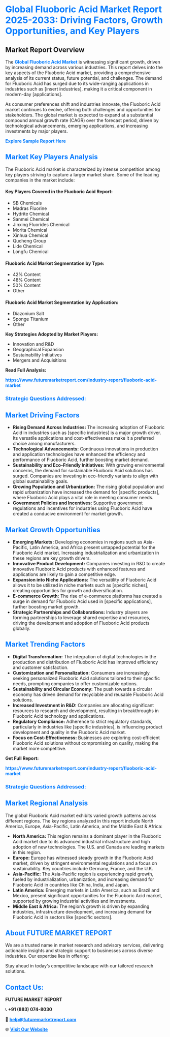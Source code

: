 <h1 style="color: #007BFF;">Global Fluoboric Acid Market Report 2025-2033: Driving Factors, Growth Opportunities, and Key Players</h1>

<section id="overview">
<h2>Market Report Overview</h2>
<p>The <a href="https://www.futuremarketreport.com/industry-report/fluoboric-acid-market" style="color: #007BFF; text-decoration: none;"><strong>Global Fluoboric Acid Market</strong></a> is witnessing significant growth, driven by increasing demand across various industries. This report delves into the key aspects of the Fluoboric Acid market, providing a comprehensive analysis of its current status, future potential, and challenges. The demand for Fluoboric Acid has surged due to its wide-ranging applications in industries such as [insert industries], making it a critical component in modern-day [applications].</p>
<p>As consumer preferences shift and industries innovate, the Fluoboric Acid market continues to evolve, offering both challenges and opportunities for stakeholders. The global market is expected to expand at a substantial compound annual growth rate (CAGR) over the forecast period, driven by technological advancements, emerging applications, and increasing investments by major players.</p>
</section>

<section id="overview">
<p><a href="https://www.futuremarketreport.com/request-sample/reportId=46867" style="color: #007BFF; text-decoration: none;"><strong>Explore Sample Report Here</strong></a></p>
</section>

<section id="key-players">
<h2 style="color: #007BFF;">Market Key Players Analysis</h2>
<p>The Fluoboric Acid market is characterized by intense competition among key players striving to capture a larger market share. Some of the leading companies in the market include:</p>
<h4>Key Players Covered in the Fluoboric Acid Report:</h4>
<ul><li>SB Chemicals</li><li>Madras Fluorine</li><li>Hydrite Chemical</li><li>Sanmei Chemical</li><li>Jinxing Fluorides Chemical</li><li>Morita Chemical</li><li>Xinhua Chemical</li><li>Qucheng Group</li><li>Lide Chemical</li><li>Longfu Chemical</li></ul>
<h4>Fluoboric Acid Market Segmentation by Type:</h4>
<ul><li>42% Content</li><li>48% Content</li><li>50% Content</li><li>Other</li></ul>

<h4>Fluoboric Acid Market Segmentation by Application:</h4>
<ul><li>Diazonium Salt</li><li>Sponge Titanium</li><li>Other</li></ul>
<p><strong>Key Strategies Adopted by Market Players:</strong></p>
<ul>
<li>Innovation and R&D</li>
<li>Geographical Expansion</li>
<li>Sustainability Initiatives</li>
<li>Mergers and Acquisitions</li>
</ul>
</section>

<section>
<p><strong>Read Full Analysis: </strong></p><a href="https://www.futuremarketreport.com/industry-report/fluoboric-acid-market" style="color: #007BFF; text-decoration: none;"><strong>https://www.futuremarketreport.com/industry-report/fluoboric-acid-market</strong></a>
<h3 style="color: #007BFF;">Strategic Questions Addressed:</h3>
</section>

<section id="driving-factors">
<h2 style="color: #007BFF;">Market Driving Factors</h2>
<ul>
<li><strong>Rising Demand Across Industries:</strong> The increasing adoption of Fluoboric Acid in industries such as [specific industries] is a major growth driver. Its versatile applications and cost-effectiveness make it a preferred choice among manufacturers.</li>
<li><strong>Technological Advancements:</strong> Continuous innovations in production and application technologies have enhanced the efficiency and performance of Fluoboric Acid, further boosting market demand.</li>
<li><strong>Sustainability and Eco-Friendly Initiatives:</strong> With growing environmental concerns, the demand for sustainable Fluoboric Acid solutions has surged. Companies are investing in eco-friendly variants to align with global sustainability goals.</li>
<li><strong>Growing Population and Urbanization:</strong> The rising global population and rapid urbanization have increased the demand for [specific products], where Fluoboric Acid plays a vital role in meeting consumer needs.</li>
<li><strong>Government Policies and Incentives:</strong> Supportive government regulations and incentives for industries using Fluoboric Acid have created a conducive environment for market growth.</li>
</ul>
</section>

<section id="growth-opportunities">
<h2 style="color: #007BFF;">Market Growth Opportunities</h2>
<ul>
<li><strong>Emerging Markets:</strong> Developing economies in regions such as Asia-Pacific, Latin America, and Africa present untapped potential for the Fluoboric Acid market. Increasing industrialization and urbanization in these regions are key growth drivers.</li>
<li><strong>Innovative Product Development:</strong> Companies investing in R&D to create innovative Fluoboric Acid products with enhanced features and applications are likely to gain a competitive edge.</li>
<li><strong>Expansion into Niche Applications:</strong> The versatility of Fluoboric Acid allows it to be utilized in niche markets such as [specific niches], creating opportunities for growth and diversification.</li>
<li><strong>E-commerce Growth:</strong> The rise of e-commerce platforms has created a surge in demand for Fluoboric Acid used in [specific applications], further boosting market growth.</li>
<li><strong>Strategic Partnerships and Collaborations:</strong> Industry players are forming partnerships to leverage shared expertise and resources, driving the development and adoption of Fluoboric Acid products globally.</li>
</ul>
</section>

<section id="trending-factors">
<h2 style="color: #007BFF;">Market Trending Factors</h2>
<ul>
<li><strong>Digital Transformation:</strong> The integration of digital technologies in the production and distribution of Fluoboric Acid has improved efficiency and customer satisfaction.</li>
<li><strong>Customization and Personalization:</strong> Consumers are increasingly seeking personalized Fluoboric Acid solutions tailored to their specific needs, prompting companies to offer customizable options.</li>
<li><strong>Sustainability and Circular Economy:</strong> The push towards a circular economy has driven demand for recyclable and reusable Fluoboric Acid solutions.</li>
<li><strong>Increased Investment in R&D:</strong> Companies are allocating significant resources to research and development, resulting in breakthroughs in Fluoboric Acid technology and applications.</li>
<li><strong>Regulatory Compliance:</strong> Adherence to strict regulatory standards, particularly in industries like [specific industries], is influencing product development and quality in the Fluoboric Acid market.</li>
<li><strong>Focus on Cost-Effectiveness:</strong> Businesses are exploring cost-efficient Fluoboric Acid solutions without compromising on quality, making the market more competitive.</li>
</ul>
</section>

<section>
<p><strong>Get Full Report: </strong></p><a href="https://www.futuremarketreport.com/industry-report/fluoboric-acid-market" style="color: #007BFF; text-decoration: none;"><strong>https://www.futuremarketreport.com/industry-report/fluoboric-acid-market</strong></a>
<h3 style="color: #007BFF;">Strategic Questions Addressed:</h3>
</section>


<section id="regional-analysis">
<h2 style="color: #007BFF;">Market Regional Analysis</h2>
<p>The global Fluoboric Acid market exhibits varied growth patterns across different regions. The key regions analyzed in this report include North America, Europe, Asia-Pacific, Latin America, and the Middle East & Africa:</p>
<ul>
<li><strong>North America:</strong> This region remains a dominant player in the Fluoboric Acid market due to its advanced industrial infrastructure and high adoption of new technologies. The U.S. and Canada are leading markets in this region.</li>
<li><strong>Europe:</strong> Europe has witnessed steady growth in the Fluoboric Acid market, driven by stringent environmental regulations and a focus on sustainability. Key countries include Germany, France, and the U.K.</li>
<li><strong>Asia-Pacific:</strong> The Asia-Pacific region is experiencing rapid growth, fueled by industrialization, urbanization, and increasing demand for Fluoboric Acid in countries like China, India, and Japan.</li>
<li><strong>Latin America:</strong> Emerging markets in Latin America, such as Brazil and Mexico, present significant opportunities for the Fluoboric Acid market, supported by growing industrial activities and investments.</li>
<li><strong>Middle East & Africa:</strong> The region’s growth is driven by expanding industries, infrastructure development, and increasing demand for Fluoboric Acid in sectors like [specific sectors].</li>
</ul>
</section>

<footer>
<h2 style="color: #007BFF;">About FUTURE MARKET REPORT</h2>
<p>We are a trusted name in market research and advisory services, delivering actionable insights and strategic support to businesses across diverse industries. Our expertise lies in offering:</p>

<p>Stay ahead in today’s competitive landscape with our tailored research solutions.</p>

<h2 style="color: #007BFF;">Contact Us:</h2>
<p><strong>FUTURE MARKET REPORT</strong></p>
<p>📞 <strong>+91 (883) 074-8030</strong></p>
<p>📧 <strong><a href="mailto:help@futuremarketreport.com" style="color: #007BFF;">help@futuremarketreport.com</a></strong></p>
<p>🌐 <strong><a href="https://www.futuremarketreport.com/" style="color: #007BFF;">Visit Our Website</a></strong></p>
</footer>